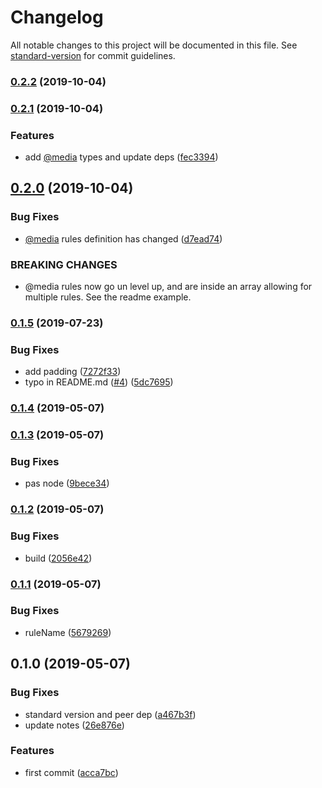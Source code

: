 # Changelog

All notable changes to this project will be documented in this file. See [standard-version](https://github.com/conventional-changelog/standard-version) for commit guidelines.

### [0.2.2](https://github.com/knownasilya/subsetcss/compare/v0.2.1...v0.2.2) (2019-10-04)

### [0.2.1](https://github.com/knownasilya/subsetcss/compare/v0.2.0...v0.2.1) (2019-10-04)

### Features

- add [@media](https://github.com/media) types and update deps ([fec3394](https://github.com/knownasilya/subsetcss/commit/fec3394))

## [0.2.0](https://github.com/knownasilya/subsetcss/compare/v0.1.5...v0.2.0) (2019-10-04)

### Bug Fixes

- [@media](https://github.com/media) rules definition has changed ([d7ead74](https://github.com/knownasilya/subsetcss/commit/d7ead74))

### BREAKING CHANGES

- @media rules now go un level up, and are inside an array allowing for multiple rules. See the readme example.

### [0.1.5](https://github.com/knownasilya/subsetcss/compare/v0.1.4...v0.1.5) (2019-07-23)

### Bug Fixes

- add padding ([7272f33](https://github.com/knownasilya/subsetcss/commit/7272f33))
- typo in README.md ([#4](https://github.com/knownasilya/subsetcss/issues/4)) ([5dc7695](https://github.com/knownasilya/subsetcss/commit/5dc7695))

### [0.1.4](https://github.com/knownasilya/subsetcss/compare/v0.1.3...v0.1.4) (2019-05-07)

### [0.1.3](https://github.com/knownasilya/subsetcss/compare/v0.1.2...v0.1.3) (2019-05-07)

### Bug Fixes

- pas node ([9bece34](https://github.com/knownasilya/subsetcss/commit/9bece34))

### [0.1.2](https://github.com/knownasilya/subsetcss/compare/v0.1.1...v0.1.2) (2019-05-07)

### Bug Fixes

- build ([2056e42](https://github.com/knownasilya/subsetcss/commit/2056e42))

### [0.1.1](https://github.com/knownasilya/subsetcss/compare/v0.1.0...v0.1.1) (2019-05-07)

### Bug Fixes

- ruleName ([5679269](https://github.com/knownasilya/subsetcss/commit/5679269))

## 0.1.0 (2019-05-07)

### Bug Fixes

- standard version and peer dep ([a467b3f](https://github.com/knownasilya/subsetcss/commit/a467b3f))
- update notes ([26e876e](https://github.com/knownasilya/subsetcss/commit/26e876e))

### Features

- first commit ([acca7bc](https://github.com/knownasilya/subsetcss/commit/acca7bc))
